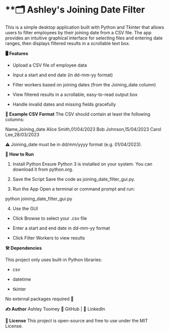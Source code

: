 # **🗂️ Ashley's Joining Date Filter

This is a simple desktop application built with Python and Tkinter that allows users to filter employees by their joining date from a CSV file. The app provides an intuitive graphical interface for selecting files and entering date ranges, then displays filtered results in a scrollable text box.

**🖥️ Features**
- Upload a CSV file of employee data

- Input a start and end date (in dd-mm-yy format)

- Filter workers based on joining dates (from the Joining_date column)

- View filtered results in a scrollable, easy-to-read output box

- Handle invalid dates and missing fields gracefully

**📂 Example CSV Format**
The CSV should contain at least the following columns:

Name,Joining_date
Alice Smith,01/04/2023
Bob Johnson,15/04/2023
Carol Lee,28/03/2023

⚠️ Joining_date must be in dd/mm/yyyy format (e.g. 01/04/2023).

**🚀 How to Run**
1) Install Python
   Ensure Python 3 is installed on your system. You can download it from python.org.

2) Save the Script
   Save the code as joining_date_filter_gui.py.

3) Run the App
   Open a terminal or command prompt and run:

python joining_date_filter_gui.py

4) Use the GUI

-  Click Browse to select your .csv file

-  Enter a start and end date in dd-mm-yy format

-  Click Filter Workers to view results

**🛠️ Dependencies**

This project only uses built-in Python libraries:

- csv

- datetime

- tkinter

No external packages required 🎉

**✍️ Author**
Ashley Toomey
🔗 GitHub | 💼 LinkedIn

**📃 License**
This project is open-source and free to use under the MIT License.


